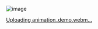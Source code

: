 ![image](https://github.com/sankalpchavada/animation/assets/129574480/d04f460f-2f32-461a-b4c5-a537605ca986)




[Uploading animation_demo.webm…]()
